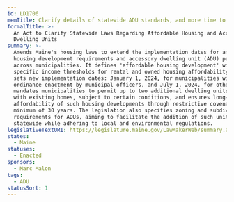 ```yaml
---
id: LD1706
memTitle: Clarify details of statewide ADU standards, and more time to comply
formalTitle: >-
  An Act to Clarify Statewide Laws Regarding Affordable Housing and Accessory
  Dwelling Units
summary: >-
  Amends Maine's housing laws to extend the implementation dates for affordable
  housing development requirements and accessory dwelling unit (ADU) permissions
  across municipalities. It defines 'affordable housing development' with
  specific income thresholds for rental and owned housing affordability. The act
  sets new implementation dates: January 1, 2024, for municipalities with
  ordinance enactment by municipal officers, and July 1, 2024, for others. It
  mandates municipalities to permit up to two additional dwelling units on lots
  with existing homes, subject to certain conditions, and ensures long-term
  affordability of such housing developments through restrictive covenants for a
  minimum of 30 years. The legislation also specifies zoning and subdivision
  requirements for ADUs, aiming to facilitate the addition of such units
  statewide while adhering to local and environmental regulations.
legislativeTextURI: https://legislature.maine.gov/LawMakerWeb/summary.asp?ID=280088800
states:
  - Maine
statuses:
  - Enacted
sponsors:
  - Marc Malon
tags:
  - ADU
statusSort: 1
---
```


